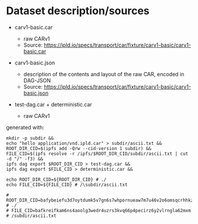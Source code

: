 # Dataset description/sources

- carv1-basic.car
  - raw CARv1
  - Source: https://ipld.io/specs/transport/car/fixture/carv1-basic/carv1-basic.car

- carv1-basic.json
  - description of the contents and layout of the raw CAR, encoded in DAG-JSON
  - Source: https://ipld.io/specs/transport/car/fixture/carv1-basic/carv1-basic.json

- test-dag.car + deterministic.car
  - raw CARv1

generated with:

```shell
mkdir -p subdir &&
echo "hello application/vnd.ipld.car" > subdir/ascii.txt &&
ROOT_DIR_CID=$(ipfs add -Qrw --cid-version 1 subdir) &&
FILE_CID=$(ipfs resolve -r /ipfs/$ROOT_DIR_CID/subdir/ascii.txt | cut -d "/" -f3) &&
ipfs dag export $ROOT_DIR_CID > test-dag.car &&
ipfs dag export $FILE_CID > deterministic.car &&

echo ROOT_DIR_CID=${ROOT_DIR_CID} # ./
echo FILE_CID=${FILE_CID} # /\subdir/ascii.txt

# ROOT_DIR_CID=bafybeiefu3d7oytdumk5v7gn6s7whpornueaw7m7u46v2o6omsqcrhhkzi # ./
# FILE_CID=bafkreifkam6ns4aoolg3wedr4uzrs3kvq66p4pecirz6y2vlrngla62mxm # /subdir/ascii.txt
```
